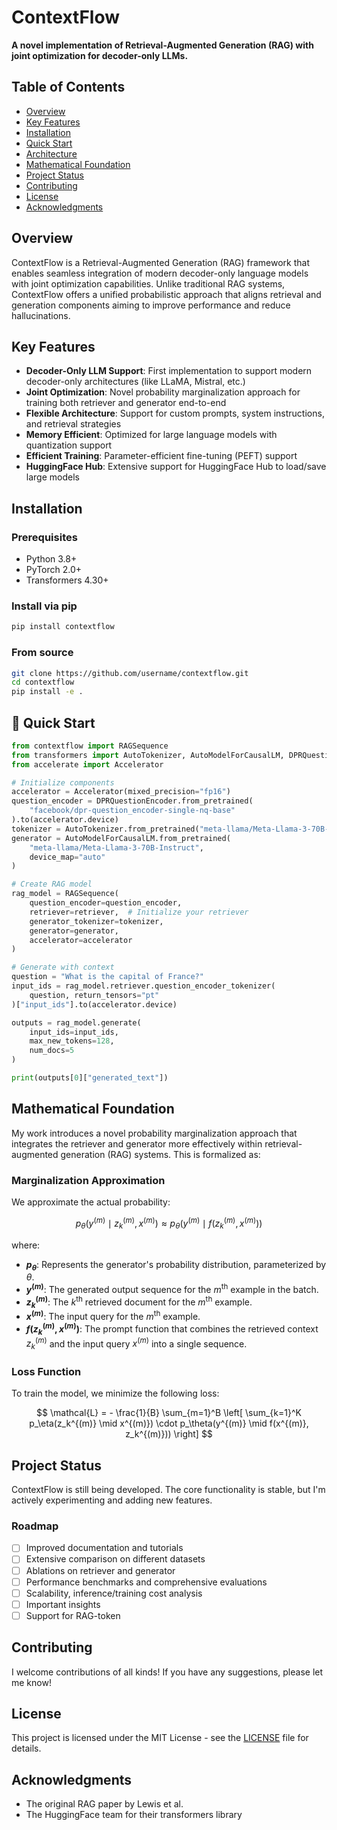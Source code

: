 # ContextFlow

**A novel implementation of Retrieval-Augmented Generation (RAG) with joint optimization for decoder-only LLMs.**

## Table of Contents

- [Overview](#overview)
- [Key Features](#key-features)
- [Installation](#installation)
- [Quick Start](#quick-start)
- [Architecture](#architecture)
- [Mathematical Foundation](#mathematical-foundation)
- [Project Status](#project-status)
- [Contributing](#contributing)
- [License](#license)
- [Acknowledgments](#acknowledgments)

## Overview

ContextFlow is a Retrieval-Augmented Generation (RAG) framework that enables seamless integration of modern decoder-only language models with joint optimization capabilities. Unlike traditional RAG systems, ContextFlow offers a unified probabilistic approach that aligns retrieval and generation components aiming to improve performance and reduce hallucinations.

## Key Features

- **Decoder-Only LLM Support**: First implementation to support modern decoder-only architectures (like LLaMA, Mistral, etc.)
- **Joint Optimization**: Novel probability marginalization approach for training both retriever and generator end-to-end
- **Flexible Architecture**: Support for custom prompts, system instructions, and retrieval strategies
- **Memory Efficient**: Optimized for large language models with quantization support
- **Efficient Training**: Parameter-efficient fine-tuning (PEFT) support
- **HuggingFace Hub**: Extensive support for HuggingFace Hub to load/save large models
## Installation

### Prerequisites

- Python 3.8+
- PyTorch 2.0+
- Transformers 4.30+

### Install via pip

```bash
pip install contextflow
```

### From source

```bash
git clone https://github.com/username/contextflow.git
cd contextflow
pip install -e .
```

## 🚀 Quick Start

```python
from contextflow import RAGSequence
from transformers import AutoTokenizer, AutoModelForCausalLM, DPRQuestionEncoder
from accelerate import Accelerator

# Initialize components
accelerator = Accelerator(mixed_precision="fp16")
question_encoder = DPRQuestionEncoder.from_pretrained(
    "facebook/dpr-question_encoder-single-nq-base"
).to(accelerator.device)
tokenizer = AutoTokenizer.from_pretrained("meta-llama/Meta-Llama-3-70B-Instruct")
generator = AutoModelForCausalLM.from_pretrained(
    "meta-llama/Meta-Llama-3-70B-Instruct",
    device_map="auto"
)

# Create RAG model
rag_model = RAGSequence(
    question_encoder=question_encoder,
    retriever=retriever,  # Initialize your retriever
    generator_tokenizer=tokenizer,
    generator=generator,
    accelerator=accelerator
)

# Generate with context
question = "What is the capital of France?"
input_ids = rag_model.retriever.question_encoder_tokenizer(
    question, return_tensors="pt"
)["input_ids"].to(accelerator.device)

outputs = rag_model.generate(
    input_ids=input_ids,
    max_new_tokens=128,
    num_docs=5
)

print(outputs[0]["generated_text"])
```

## Mathematical Foundation

My work introduces a novel probability marginalization approach that integrates the retriever and generator more effectively within retrieval-augmented generation (RAG) systems. This is formalized as:

### Marginalization Approximation
We approximate the actual probability:

$$p_\theta(y^{(m)} \mid z_k^{(m)}, x^{(m)}) \approx p_\theta(y^{(m)} \mid f(z_k^{(m)}, x^{(m)}))$$

where:

- **$p_\theta$**: Represents the generator's probability distribution, parameterized by $\theta$.
- **$y^{(m)}$**: The generated output sequence for the $m^{\text{th}}$ example in the batch.
- **$z_k^{(m)}$**: The $k^{\text{th}}$ retrieved document for the $m^{\text{th}}$ example.
- **$x^{(m)}$**: The input query for the $m^{\text{th}}$ example.
- **$f(z_k^{(m)}, x^{(m)})$**: The prompt function that combines the retrieved context $z_k^{(m)}$ and the input query $x^{(m)}$ into a single sequence.

### Loss Function

To train the model, we minimize the following loss:

$$
\mathcal{L} = - \frac{1}{B} \sum_{m=1}^B \left[ \sum_{k=1}^K p_\eta(z_k^{(m)} \mid x^{(m)}) \cdot p_\theta(y^{(m)} \mid f(x^{(m)}, z_k^{(m)})) \right]
$$

## Project Status

ContextFlow is still being developed. The core functionality is stable, but I'm actively experimenting and adding new features.

### Roadmap

- [ ] Improved documentation and tutorials
- [ ] Extensive comparison on different datasets
- [ ] Ablations on retriever and generator
- [ ] Performance benchmarks and comprehensive evaluations
- [ ] Scalability, inference/training cost analysis
- [ ] Important insights
- [ ] Support for RAG-token

## Contributing

I welcome contributions of all kinds! If you have any suggestions, please let me know!

## License

This project is licensed under the MIT License - see the [LICENSE](LICENSE) file for details.

## Acknowledgments

- The original RAG paper by Lewis et al.
- The HuggingFace team for their transformers library
